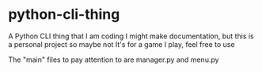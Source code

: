 # python-cli-thing
A Python CLI thing that I am coding
I might make documentation, but this is a personal project so maybe not
It's for a game I play, feel free to use

The "main" files to pay attention to are manager.py and menu.py
